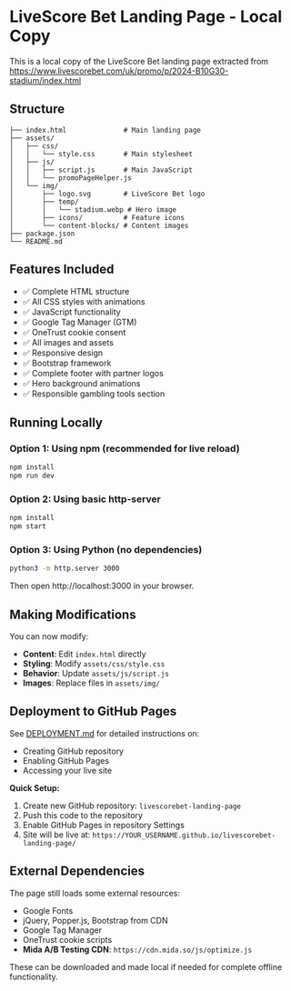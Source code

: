 # LiveScore Bet Landing Page - Local Copy

This is a local copy of the LiveScore Bet landing page extracted from https://www.livescorebet.com/uk/promo/p/2024-B10G30-stadium/index.html

## Structure

```
├── index.html              # Main landing page
├── assets/
│   ├── css/
│   │   └── style.css       # Main stylesheet
│   ├── js/
│   │   ├── script.js       # Main JavaScript
│   │   └── promoPageHelper.js
│   └── img/
│       ├── logo.svg        # LiveScore Bet logo
│       ├── temp/
│       │   └── stadium.webp # Hero image
│       ├── icons/          # Feature icons
│       └── content-blocks/ # Content images
├── package.json
└── README.md
```

## Features Included

- ✅ Complete HTML structure
- ✅ All CSS styles with animations
- ✅ JavaScript functionality
- ✅ Google Tag Manager (GTM)
- ✅ OneTrust cookie consent
- ✅ All images and assets
- ✅ Responsive design
- ✅ Bootstrap framework
- ✅ Complete footer with partner logos
- ✅ Hero background animations
- ✅ Responsible gambling tools section

## Running Locally

### Option 1: Using npm (recommended for live reload)
```bash
npm install
npm run dev
```

### Option 2: Using basic http-server
```bash
npm install
npm start
```

### Option 3: Using Python (no dependencies)
```bash
python3 -m http.server 3000
```

Then open http://localhost:3000 in your browser.

## Making Modifications

You can now modify:
- **Content**: Edit `index.html` directly
- **Styling**: Modify `assets/css/style.css`
- **Behavior**: Update `assets/js/script.js`
- **Images**: Replace files in `assets/img/`

## Deployment to GitHub Pages

See [DEPLOYMENT.md](DEPLOYMENT.md) for detailed instructions on:
- Creating GitHub repository
- Enabling GitHub Pages
- Accessing your live site

**Quick Setup:**
1. Create new GitHub repository: `livescorebet-landing-page`
2. Push this code to the repository
3. Enable GitHub Pages in repository Settings
4. Site will be live at: `https://YOUR_USERNAME.github.io/livescorebet-landing-page/`

## External Dependencies

The page still loads some external resources:
- Google Fonts
- jQuery, Popper.js, Bootstrap from CDN
- Google Tag Manager
- OneTrust cookie scripts
- **Mida A/B Testing CDN**: `https://cdn.mida.so/js/optimize.js`

These can be downloaded and made local if needed for complete offline functionality.
